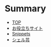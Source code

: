 # Summary

* [TOP](README.md)
* [お役立ちサイト](/web-sites.md)
* [Snippets](snippets.md)
* [シェル芸](30b7-30a7-30eb-yun.md)

